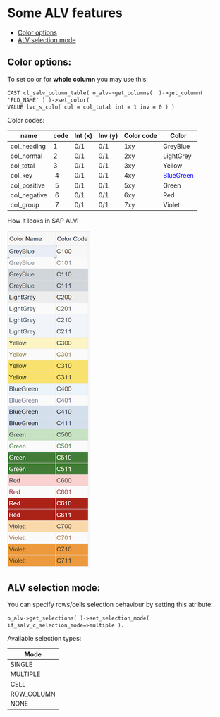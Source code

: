 # Some ALV features
- [Color options](#Color%20options)
- [ALV selection mode](ALV_Other_attr.md#ALV%20selection%20mode)

## Color options:
To set color for **whole column** you may use this:
  ``` abap
  CAST cl_salv_column_table( o_alv->get_columns(  )->get_column( 'FLD_NAME' ) )->set_color( 
  VALUE lvc_s_colo( col = col_total int = 1 inv = 0 ) )
  ```

Color codes:

| name | code | Int (x) | Inv (y) | Color code | Color |
|----|----|----|----|----|----|
| col_heading | 1 | 0/1 | 0/1 | 1xy | GreyBlue  |
| col_normal  | 2 | 0/1 | 0/1 | 2xy | LightGrey |
| col_total   | 3 | 0/1 | 0/1 | 3xy | Yellow    |
| col_key     | 4 | 0/1 | 0/1 | 4xy | <span style="color:Blue">BlueGreen</span> |
| col_positive| 5 | 0/1 | 0/1 | 5xy | Green     |
| col_negative| 6 | 0/1 | 0/1 | 6xy | Red       |
| col_group   | 7 | 0/1 | 0/1 | 7xy | Violet    |

How it looks in SAP ALV:

![ALV Colors](IMGs/IMG_ALC_Colors.png)


## ALV selection mode:
You can specify rows/cells selection behaviour by setting this atribute: 
``` abap
o_alv->get_selections( )->set_selection_mode( if_salv_c_selection_mode=>multiple ).
```

Available selection types:

|  Mode  | 
| -| 
|  SINGLE |  
|  MULTIPLE |  
|  CELL |  
|  ROW_COLUMN |  
|  NONE |  